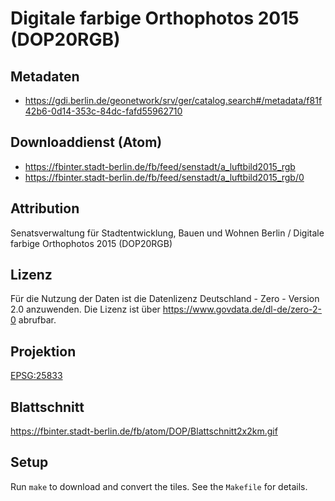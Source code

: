 Digitale farbige Orthophotos 2015 (DOP20RGB)
============================================

## Metadaten

* https://gdi.berlin.de/geonetwork/srv/ger/catalog.search#/metadata/f81f42b6-0d14-353c-84dc-fafd55962710

## Downloaddienst (Atom)

* https://fbinter.stadt-berlin.de/fb/feed/senstadt/a_luftbild2015_rgb
* https://fbinter.stadt-berlin.de/fb/feed/senstadt/a_luftbild2015_rgb/0

## Attribution

Senatsverwaltung für Stadtentwicklung, Bauen und Wohnen Berlin / Digitale farbige Orthophotos 2015 (DOP20RGB)

## Lizenz

Für die Nutzung der Daten ist die Datenlizenz Deutschland - Zero - Version 2.0 anzuwenden.
Die Lizenz ist über https://www.govdata.de/dl-de/zero-2-0 abrufbar.

## Projektion

[EPSG:25833](http://spatialreference.org/ref/epsg/25833/)

## Blattschnitt

https://fbinter.stadt-berlin.de/fb/atom/DOP/Blattschnitt2x2km.gif

## Setup

Run `make` to download and convert the tiles. See the `Makefile` for details.
